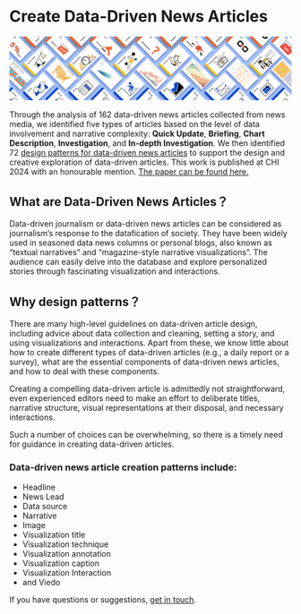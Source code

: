 # Create Data-Driven News Articles

<img src="figures/dadp_small2.png" width="550px"/>
<br/>


Through the analysis of 162 data-driven news articles collected from news media, we identified five types of articles based on the level of data involvement and narrative complexity: **Quick Update**, **Briefing**, **Chart Description**, **Investigation**, and **In-depth Investigation**. We then identified 72 [design patterns for data-driven news articles](https://datadrivenarticle.github.io/patterns.html) to support the design and creative exploration of data-driven articles. This work is published at CHI 2024 with an honourable mention. <a href="/DesignPatternsforData-DrivenNewsArticlesCHI2024.pdf" target="_blank">The paper can be found here.</a>


## What are Data-Driven News Articles？

Data-driven journalism or data-driven news articles can be considered as journalism’s response to the datafication of society. They have been widely used in seasoned data news columns or personal blogs, also known as “textual narratives” and “magazine-style narrative visualizations”. The audience can easily delve into the database and explore personalized stories through fascinating visualization and interactions.

## Why design patterns？

There are many high-level guidelines on data-driven article design, including advice about data collection and cleaning, setting a story, and using visualizations and interactions. Apart from these, we know little about how to create different types of data-driven articles (e.g., a daily report or a survey), what are the essential components of data-driven news articles, and how to deal with these components.

Creating a compelling data-driven article is admittedly not straightforward, even experienced editors need to make an effort to deliberate titles, narrative structure, visual representations at their disposal, and necessary interactions. 
<!-- According to the existing production mode, it requires the editor to have various skills and experience to be equipped for the job. -->
Such a number of choices can be overwhelming, so there is a timely need for guidance in creating data-driven articles. 

### Data-driven news article creation patterns include: 
* Headline
* News Lead
* Data source
* Narrative
* Image
* Visualization title
* Visualization technique
* Visualization annotation
* Visualization caption
* Visualization Interaction
* and Viedo



If you have questions or suggestions, [get in touch](about.html).
